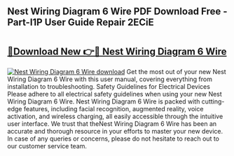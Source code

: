 ## Nest Wiring Diagram 6 Wire PDF Download Free - Part-I1P User Guide Repair 2ECiE

# <h2><a href="http://dfme8bv.blite.top/?on=Nest+Wiring+Diagram+6+Wire">🔗Download New 👉🔴 Nest Wiring Diagram 6 Wire</a></h2>

[![Nest Wiring Diagram 6 Wire download](https://i.imgur.com/lujVjoI.png)](http://dfme8bv.blite.top/?on=Nest+Wiring+Diagram+6+Wire)
Get the most out of your new Nest Wiring Diagram 6 Wire with this user manual, covering everything from installation to troubleshooting. Safety Guidelines for Electrical Devices Please adhere to all electrical safety guidelines when using your new Nest Wiring Diagram 6 Wire. Nest Wiring Diagram 6 Wire is packed with cutting-edge features, including facial recognition, augmented reality, voice activation, and wireless charging, all easily accessible through the intuitive user interface. We trust that theNest Wiring Diagram 6 Wire has been an accurate and thorough resource in your efforts to master your new device. In case of any queries or concerns, please do not hesitate to reach out to our customer service team.
